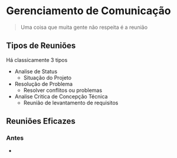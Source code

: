 # Gerenciamento de Comunicação

> Uma coisa que muita gente não respeita é a reunião

## Tipos de Reuniões
Há classicamente 3 tipos
- Analise de Status
	- Situação do Projeto
- Resolução de Problema
	- Resolver conflitos ou problemas
- Analise Critica de Concepção Técnica
	- Reunião de levantamento de requisitos

## Reuniões Eficazes
### Antes
- 
<!--stackedit_data:
eyJoaXN0b3J5IjpbMTAzMzYwODkwNCwtMjA4ODc0NjYxMl19
-->